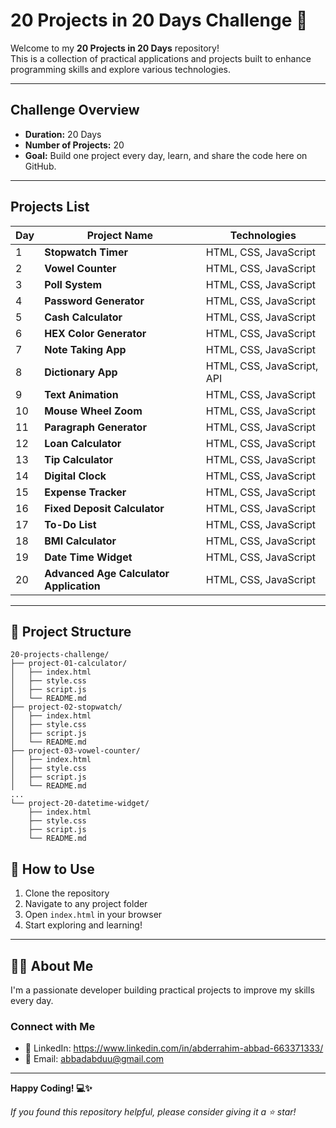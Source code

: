 # 20 Projects in 20 Days Challenge 🚀

Welcome to my **20 Projects in 20 Days** repository!  
This is a collection of practical applications and projects built to enhance programming skills and explore various technologies.

---

## Challenge Overview

- **Duration:** 20 Days  
- **Number of Projects:** 20  
- **Goal:** Build one project every day, learn, and share the code here on GitHub.

---

## Projects List

| Day | Project Name | Technologies |
|-----|--------------|--------------|
| 1 | **Stopwatch Timer** | HTML, CSS, JavaScript |
| 2 | **Vowel Counter** | HTML, CSS, JavaScript |
| 3 | **Poll System** | HTML, CSS, JavaScript |
| 4 | **Password Generator** | HTML, CSS, JavaScript |
| 5 | **Cash Calculator**  | HTML, CSS, JavaScript |
| 6 | **HEX Color Generator** | HTML, CSS, JavaScript |
| 7 | **Note Taking App** | HTML, CSS, JavaScript |
| 8 | **Dictionary App** | HTML, CSS, JavaScript, API |
| 9 | **Text Animation** | HTML, CSS, JavaScript |
| 10 | **Mouse Wheel Zoom** | HTML, CSS, JavaScript |
| 11 | **Paragraph Generator** | HTML, CSS, JavaScript |
| 12 | **Loan Calculator** | HTML, CSS, JavaScript |
| 13 | **Tip Calculator** | HTML, CSS, JavaScript |
| 14 | **Digital Clock** | HTML, CSS, JavaScript |
| 15 | **Expense Tracker** | HTML, CSS, JavaScript |
| 16 | **Fixed Deposit Calculator** | HTML, CSS, JavaScript |
| 17 | **To-Do List** | HTML, CSS, JavaScript |
| 18 | **BMI Calculator** | HTML, CSS, JavaScript |
| 19 | **Date Time Widget** | HTML, CSS, JavaScript |
| 20 | **Advanced Age Calculator Application** | HTML, CSS, JavaScript |

---

## 📁 Project Structure

```
20-projects-challenge/
├── project-01-calculator/
│   ├── index.html
│   ├── style.css
│   ├── script.js
│   └── README.md
├── project-02-stopwatch/
│   ├── index.html
│   ├── style.css
│   ├── script.js
│   └── README.md
├── project-03-vowel-counter/
│   ├── index.html
│   ├── style.css
│   ├── script.js
│   └── README.md
...
└── project-20-datetime-widget/
    ├── index.html
    ├── style.css
    ├── script.js
    └── README.md
```

## 🚀 How to Use

1. Clone the repository
2. Navigate to any project folder
3. Open `index.html` in your browser
4. Start exploring and learning!

---

## 👨‍💻 About Me

I'm a passionate developer building practical projects to improve my skills every day.

### Connect with Me
- 💼 LinkedIn: https://www.linkedin.com/in/abderrahim-abbad-663371333/
- 📧 Email: abbadabduu@gmail.com

---

**Happy Coding! 💻✨**

*If you found this repository helpful, please consider giving it a ⭐ star!*
